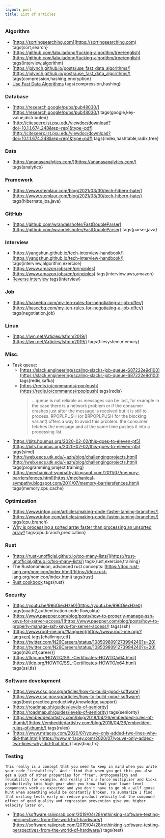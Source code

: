 ```yaml
---
layout: post
title: List of articles
---
```


### Algorithm
* [https://sortingsearching.com](https://sortingsearching.com) tags{sort,search}
* [https://github.com/labuladong/fucking-algorithm/tree/english](https://github.com/labuladong/fucking-algorithm/tree/english) tags{interview,algorithm}
* [https://jolynch.github.io/posts/use_fast_data_algorithms/](https://jolynch.github.io/posts/use_fast_data_algorithms/) tags{compression,hashing,encryption}
* [Use Fast Data Algorithms](https://jolynch.github.io/posts/use_fast_data_algorithms/) tags{compression,hashing}

### Database
* [https://research.google/pubs/pub48030/](https://research.google/pubs/pub48030/) tags{google,key-value,distributed}
* [http://citeseerx.ist.psu.edu/viewdoc/download?doi=10.1.1.674.248&rep=rep1&type=pdf](http://citeseerx.ist.psu.edu/viewdoc/download?doi=10.1.1.674.248&rep=rep1&type=pdf) tags{index,hashtable,radix,tree}

### Data
* [https://ananasanalytics.com/](https://ananasanalytics.com/) tags{analytics}

### Framework
* [https://www.stemlaur.com/blog/2021/03/30/tech-hibern-hate/](https://www.stemlaur.com/blog/2021/03/30/tech-hibern-hate/) tags{hibernate,jpa,java}

### GitHub
* [https://github.com/wrandelshofer/FastDoubleParser](https://github.com/wrandelshofer/FastDoubleParser) tags{parser,java}

### Interview 
* [https://yangshun.github.io/tech-interview-handbook/](https://yangshun.github.io/tech-interview-handbook/) tags{interview,algorithm,exercise}
* [https://www.amazon.jobs/en/principles](https://www.amazon.jobs/en/principles) tags{interview,aws,amazon}
* [Reverse interview](https://github.com/viraptor/reverse-interview) tags{interview}

### Job
* [https://haseebq.com/my-ten-rules-for-negotiating-a-job-offer/](https://haseebq.com/my-ten-rules-for-negotiating-a-job-offer/) tags{negotiation,job}

### Linux
* [https://lwn.net/Articles/lsfmm2019/](https://lwn.net/Articles/lsfmm2019/) tags{filesystem,memory}

### Misc.
* Task queue:
  * [https://slack.engineering/scaling-slacks-job-queue-687222e9d100](https://slack.engineering/scaling-slacks-job-queue-687222e9d100) tags{redis,kafka}
  * [https://redis.io/commands/rpoplpush](https://redis.io/commands/rpoplpush) tags{redis}
    > ...queue is not reliable as messages can be lost, for example in the case there is a network problem or if the consumer crashes just after the message is received but it is still to process.
RPOPLPUSH (or BRPOPLPUSH for the blocking variant) offers a way to avoid this problem: the consumer fetches the message and at the same time pushes it into a processing list. 
* [https://bits.houmus.org/2020-02-02/this-goes-to-eleven-pt5](https://bits.houmus.org/2020-02-02/this-goes-to-eleven-pt5) tags{simd}
* [http://web.eecs.utk.edu/~azh/blog/challengingprojects.html](http://web.eecs.utk.edu/~azh/blog/challengingprojects.html) tags{programming,project,training}
* [https://mechanical-sympathy.blogspot.com/2011/07/memory-barriersfences.html](https://mechanical-sympathy.blogspot.com/2011/07/memory-barriersfences.html) tags{memory,cpu,cache}

### Optimization
* [https://www.infoq.com/articles/making-code-faster-taming-branches/](https://www.infoq.com/articles/making-code-faster-taming-branches/) tags{cpu,branch}
* [Why is processing a sorted array faster than processing an unsorted array?](https://stackoverflow.com/questions/11227809/why-is-processing-a-sorted-array-faster-than-processing-an-unsorted-array) tags{cpu,branch,predication}

### Rust
* [https://rust-unofficial.github.io/too-many-lists/](https://rust-unofficial.github.io/too-many-lists/) tags{rust,exercise,training}
* The Rustonomicon, advanced rust concepts: [https://doc.rust-lang.org/nomicon/index.html](https://doc.rust-lang.org/nomicon/index.html) tags{rust}
* [Rust cookbook](https://rust-lang-nursery.github.io/rust-cookbook/) tags{rust}

### Security
* [https://youtu.be/996OiexHze0](https://youtu.be/996OiexHze0) tags{ouath2,authentication code flow,okta}
* [https://www.paepper.com/blog/posts/how-to-properly-manage-ssh-keys-for-server-access/](https://www.paepper.com/blog/posts/how-to-properly-manage-ssh-keys-for-server-access/) tags{ssh}
* [https://www.root-me.org/?lang=en](https://www.root-me.org/?lang=en) tags{challenge,ctf}
* [https://twitter.com/N26Careers/status/1085098091273994240?s=20](https://twitter.com/N26Careers/status/1085098091273994240?s=20) tags{n26,ctf,career}]
* [https://tldp.org/HOWTO/SSL-Certificates-HOWTO/x64.html](https://tldp.org/HOWTO/SSL-Certificates-HOWTO/x64.html) tags{ssl,tls}

### Software development
* [https://www.csc.gov.sg/articles/how-to-build-good-software](https://www.csc.gov.sg/articles/how-to-build-good-software) tags{best practice,productivity,knowledge,support}
* [https://roadmap.sh/guides/levels-of-seniority](https://roadmap.sh/guides/levels-of-seniority) tags{seniority}
* [https://embeddedartistry.com/blog/2018/04/26/embedded-rules-of-thumb/](https://embeddedartistry.com/blog/2018/04/26/embedded-rules-of-thumb/) tags{rules}
* [https://www.mrlacey.com/2020/07/youve-only-added-two-lines-why-did-that.html](https://www.mrlacey.com/2020/07/youve-only-added-two-lines-why-did-that.html) tags{bug,fix}

### Testing
```
This really is a concept that you need to keep in mind when you write your code "testability". And i find that when you get this you also get a Buch of other properties for "free". Orthogonality and reusability for example. And really it's a force multiplier and kicks productivity into high gear when you know that your lower level components work as expected and you don't have to go ok a wilf goose hunt when something would be constantly broken. To summarize I find that writing tests early on reduce product velocity but the compound effect of good quality and regression prevention give you higher velocity later on.
```
* [https://software.rajivprab.com/2019/04/28/rethinking-software-testing-perspectives-from-the-world-of-hardware/](https://software.rajivprab.com/2019/04/28/rethinking-software-testing-perspectives-from-the-world-of-hardware/) tags{test}
